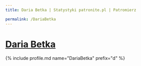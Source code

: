 ```yaml
---
title: Daria Betka | Statystyki patronite.pl | Patromierz

permalink: /DariaBetka
---
```


# [Daria Betka](https://patronite.pl/DariaBetka)

{% include profile.md name="DariaBetka" prefix="d" %}
